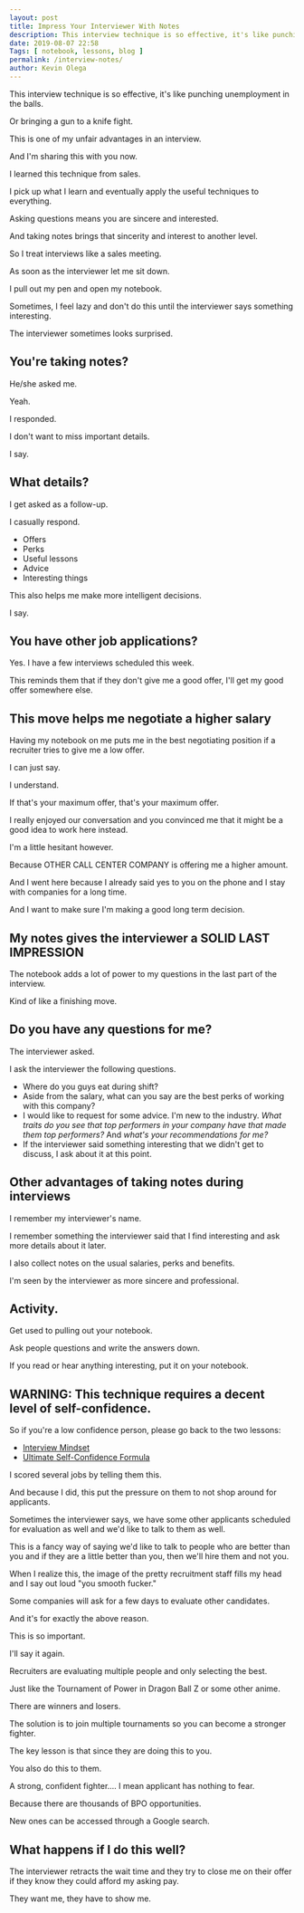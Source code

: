 ```yaml
--- 
layout: post 
title: Impress Your Interviewer With Notes
description: This interview technique is so effective, it's like punching unemployment in the balls. Or bringing a gun to a knife fight. 
date: 2019-08-07 22:58
Tags: [ notebook, lessons, blog ]
permalink: /interview-notes/ 
author: Kevin Olega 
--- 
```

This interview technique is so effective, it's like punching unemployment in the balls. 

Or bringing a gun to a knife fight. 

This is one of my unfair advantages in an interview.

And I'm sharing this with you now.

I learned this technique from sales.

I pick up what I learn and eventually apply the useful techniques to everything.

Asking questions means you are sincere and interested.

And taking notes brings that sincerity and interest to another level.

So I treat interviews like a sales meeting.

As soon as the interviewer let me sit down.

I pull out my pen and open my notebook.

Sometimes, I feel lazy and don't do this until the interviewer says something interesting.

The interviewer sometimes looks surprised.

## You're taking notes?

He/she asked me.

Yeah.

I responded.

I don't want to miss important details.

I say.

## What details?

I get asked as a follow-up.

I casually respond.

- Offers
- Perks
- Useful lessons
- Advice
- Interesting things

This also helps me make more intelligent decisions.

I say.

## You have other job applications?

Yes. I have a few interviews scheduled this week.

This reminds them that if they don't give me a good offer, I'll get my good offer somewhere else.

## This move helps me negotiate a higher salary

Having my notebook on me puts me in the best negotiating position if a recruiter tries to give me a low offer.

I can just say.

I understand.

If that's your maximum offer, that's your maximum offer.

I really enjoyed our conversation and you convinced me that it might be a good idea to work here instead.

I'm a little hesitant however.

Because OTHER CALL CENTER COMPANY is offering me a higher amount.

And I went here because I already said yes to you on the phone and I stay with companies for a long time.

And I want to make sure I'm making a good long term decision.

## My notes gives the interviewer a SOLID LAST IMPRESSION 

The notebook adds a lot of power to my questions in the last part of the interview.

Kind of like a finishing move.

## Do you have any questions for me?

The interviewer asked.

I ask the interviewer the following questions.

- Where do you guys eat during shift?
- Aside from the salary, what can you say are the best perks of working with this company?
- I would like to request for some advice. I'm new to the industry. *What traits do you see that top performers in your company have that made them top performers?* And *what's your recommendations for me?*
- If the interviewer said something interesting that we didn't get to discuss, I ask about it at this point.

## Other advantages of taking notes during interviews

I remember my interviewer's name.

I remember something the interviewer said that I find interesting and ask more details about it later.

I also collect notes on the usual salaries, perks and benefits.

I'm seen by the interviewer as more sincere and professional.

## Activity.

Get used to pulling out your notebook.

Ask people questions and write the answers down.

If you read or hear anything interesting, put it on your notebook.

## WARNING: This technique requires a decent level of self-confidence.

So if you're a low confidence person, please go back to the two lessons:

- [Interview Mindset](https://callcentertrainingtips.com/interview-mind)
- [Ultimate Self-Confidence Formula](https://callcentertrainingtips.com/confidence-formula)

I scored several jobs by telling them this. 

And because I did, this put the pressure on them to not shop around for applicants. 

Sometimes the interviewer says, we have some other applicants scheduled for evaluation as well and we'd like to talk to them as well.

This is a fancy way of saying we'd like to talk to people who are better than you and if they are a little better than you, then we'll hire them and not you.

When I realize this, the image of the pretty recruitment staff fills my head and I say out loud "you smooth fucker."

Some companies will ask for a few days to evaluate other candidates.

And it's for exactly the above reason.

This is so important.

I'll say it again.

Recruiters are evaluating multiple people and only selecting the best.

Just like the Tournament of Power in Dragon Ball Z or some other anime.

There are winners and losers.

The solution is to join multiple tournaments so you can become a stronger fighter.

The key lesson is that since they are doing this to you.

You also do this to them.

A strong, confident fighter.... I mean applicant has nothing to fear.

Because there are thousands of BPO opportunities.

New ones can be accessed through a Google search.

## What happens if I do this well? 

The interviewer retracts the wait time and they try to close me on their offer if they know they could afford my asking pay.

They want me, they have to show me.